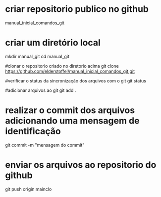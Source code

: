 # criar repositorio publico no github 
manual_inicial_comandos_git

# criar um diretório local
mkdir manual_git
cd manual_git

#clonar o repositorio criado no diretorio acima
git clone https://github.com/elderstoffel/manual_inicial_comandos_git.git

#verificar o status da sincronização dos arquivos com o git
git status

#adicionar arquivos ao git
git add .

# realizar o commit dos arquivos adicionando uma mensagem de identificação
git commit -m "mensagem do commit"

# enviar os arquivos ao repositorio do github
git push origin mainclo